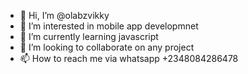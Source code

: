 - 👋 Hi, I’m @olabzvikky
- 👀 I’m interested in mobile app developmnet
- 🌱 I’m currently learning javascript
- 💞️ I’m looking to collaborate on any project
- 📫 How to reach me via whatsapp +2348084286478

<!---
olabzvikky/olabzvikky is a ✨ special ✨ repository because its `README.md` (this file) appears on your GitHub profile.
You can click the Preview link to take a look at your changes.
--->

